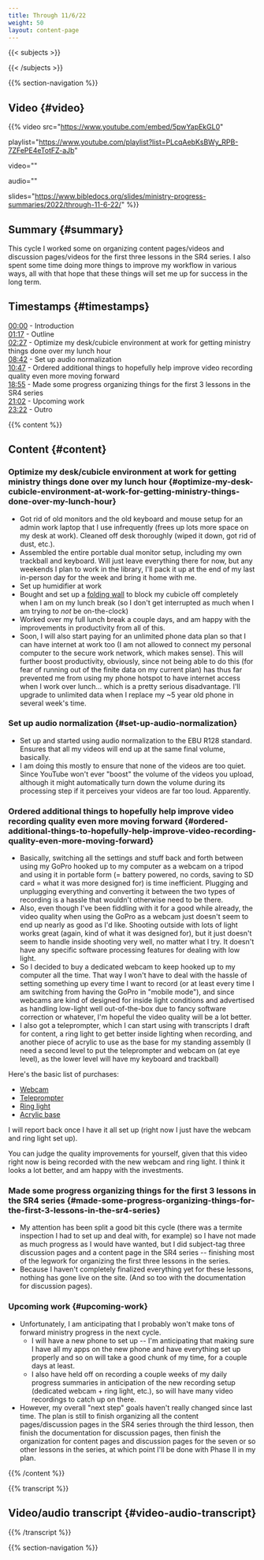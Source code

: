 ```yaml
---
title: Through 11/6/22
weight: 50
layout: content-page
---
```


{{< subjects >}}

{{< /subjects >}}

{{% section-navigation %}}

## Video {#video}

{{% video
src="https://www.youtube.com/embed/5pwYapEkGL0"

playlist="https://www.youtube.com/playlist?list=PLcqAebKsBWy_RPB-7ZFePE4eTotFZ-aJb"

video=""

audio=""

slides="https://www.bibledocs.org/slides/ministry-progress-summaries/2022/through-11-6-22/"
%}}

## Summary {#summary}

This cycle I worked some on organizing content pages/videos and discussion pages/videos for the first three lessons in the SR4 series. I also spent some time doing more things to improve my workflow in various ways, all with that hope that these things will set me up for success in the long term.

## Timestamps {#timestamps}

[00:00](https://www.youtube.com/watch?v=5pwYapEkGL0&t=0s) - Introduction  
[01:17](https://www.youtube.com/watch?v=5pwYapEkGL0&t=77s) - Outline  
[02:27](https://www.youtube.com/watch?v=5pwYapEkGL0&t=147s) - Optimize my desk/cubicle environment at work for getting ministry things done over my lunch hour  
[08:42](https://www.youtube.com/watch?v=5pwYapEkGL0&t=522s) - Set up audio normalization  
[10:47](https://www.youtube.com/watch?v=5pwYapEkGL0&t=647s) - Ordered additional things to hopefully help improve video recording quality even more moving forward  
[18:55](https://www.youtube.com/watch?v=5pwYapEkGL0&t=1135s) - Made some progress organizing things for the first 3 lessons in the SR4 series  
[21:02](https://www.youtube.com/watch?v=5pwYapEkGL0&t=1262s) - Upcoming work  
[23:22](https://www.youtube.com/watch?v=5pwYapEkGL0&t=1402s) - Outro  

{{% content %}}

## Content {#content}

<!-- --- -->

### Optimize my desk/cubicle environment at work for getting ministry things done over my lunch hour {#optimize-my-desk-cubicle-environment-at-work-for-getting-ministry-things-done-over-my-lunch-hour}

- Got rid of old monitors and the old keyboard and mouse setup for an admin work laptop that I use infrequently (frees up lots more space on my desk at work). Cleaned off desk thoroughly (wiped it down, got rid of dust, etc.).
- Assembled the entire portable dual monitor setup, including my own trackball and keyboard. Will just leave everything there for now, but any weekends I plan to work in the library, I'll pack it up at the end of my last in-person day for the week and bring it home with me.
- Set up humidifier at work
- Bought and set up a [folding wall](https://www.amazon.com/dp/B0135AV5XC) to block my cubicle off completely when I am on my lunch break (so I don't get interrupted as much when I am trying to *not* be on-the-clock)
- Worked over my full lunch break a couple days, and am happy with the improvements in productivity from all of this.
- Soon, I will also start paying for an unlimited phone data plan so that I can have internet at work too (I am not allowed to connect my personal computer to the secure work network, which makes sense). This will further boost productivity, obviously, since not being able to do this (for fear of running out of the finite data on my current plan) has thus far prevented me from using my phone hotspot to have internet access when I work over lunch... which is a pretty serious disadvantage. I'll upgrade to unlimited data when I replace my ~5 year old phone in several week's time.

<!-- --- -->

### Set up audio normalization {#set-up-audio-normalization}

- Set up and started using audio normalization to the EBU R128 standard. Ensures that all my videos will end up at the same final volume, basically.
- I am doing this mostly to ensure that none of the videos are too quiet. Since YouTube won't ever "boost" the volume of the videos you upload, although it might automatically turn down the volume during its processing step if it perceives your videos are far too loud. Apparently.

<!-- --- -->

### Ordered additional things to hopefully help improve video recording quality even more moving forward {#ordered-additional-things-to-hopefully-help-improve-video-recording-quality-even-more-moving-forward}

- Basically, switching all the settings and stuff back and forth between using my GoPro hooked up to my computer as a webcam on a tripod and using it in portable form (= battery powered, no cords, saving to SD card = what it was more designed for) is time inefficient. Plugging and unplugging everything and converting it between the two types of recording is a hassle that wouldn't otherwise need to be there.
- Also, even though I've been fiddling with it for a good while already, the video quality when using the GoPro as a webcam just doesn't seem to end up nearly as good as I'd like. Shooting outside with lots of light works great (again, kind of what it was designed for), but it just doesn't seem to handle inside shooting very well, no matter what I try. It doesn't have any specific software processing features for dealing with low light.
- So I decided to buy a dedicated webcam to keep hooked up to my computer all the time. That way I won't have to deal with the hassle of setting something up every time I want to record (or at least every time I am switching from having the GoPro in "mobile mode"), and since webcams are kind of designed for inside light conditions and advertised as handling low-light well out-of-the-box due to fancy software correction or whatever, I'm hopeful the video quality will be a lot better.
- I also got a teleprompter, which I can start using with transcripts I draft for content, a ring light to get better inside lighting when recording, and another piece of acrylic to use as the base for my standing assembly (I need a second level to put the teleprompter and webcam on (at eye level), as the lower level will have my keyboard and trackball)

<!-- --- -->

Here's the basic list of purchases:

- [Webcam](https://www.amazon.com/gp/product/B01LXCDPPK/)
- [Teleprompter](https://www.amazon.com/gp/product/B08DKG2ZFG/)
- [Ring light](https://www.amazon.com/gp/product/B095741MZS/)
- [Acrylic base](https://www.amazon.com/gp/product/B07KCYC7K7/)

I will report back once I have it all set up (right now I just have the webcam and ring light set up).

You can judge the quality improvements for yourself, given that this video right now is being recorded with the new webcam and ring light. I think it looks a lot better, and am happy with the investments.

<!-- --- -->

### Made some progress organizing things for the first 3 lessons in the SR4 series {#made-some-progress-organizing-things-for-the-first-3-lessons-in-the-sr4-series}

- My attention has been split a good bit this cycle (there was a termite inspection I had to set up and deal with, for example) so I have not made as much progress as I would have wanted, but I did subject-tag three discussion pages and a content page in the SR4 series -- finishing most of the legwork for organizing the first three lessons in the series.
- Because I haven't completely finalized everything yet for these lessons, nothing has gone live on the site. (And so too with the documentation for discussion pages).

<!-- --- -->

### Upcoming work {#upcoming-work}

- Unfortunately, I am anticipating that I probably won't make tons of forward ministry progress in the next cycle.
  - I will have a new phone to set up -- I'm anticipating that making sure I have all my apps on the new phone and have everything set up properly and so on will take a good chunk of my time, for a couple days at least.
  - I also have held off on recording a couple weeks of my daily progress summaries in anticipation of the new recording setup (dedicated webcam + ring light, etc.), so will have many video recordings to catch up on there.
- However, my overall "next step" goals haven't really changed since last time. The plan is still to finish organizing all the content pages/discussion pages in the SR4 series through the third lesson, then finish the documentation for discussion pages, then finish the organization for content pages and discussion pages for the seven or so other lessons in the series, at which point I'll be done with Phase II in my plan.

{{% /content %}}

{{% transcript %}}

## Video/audio transcript {#video-audio-transcript}



{{% /transcript %}}

{{% section-navigation %}}